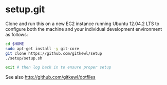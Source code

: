 setup.git
=========
Clone and run this on a new EC2 instance running Ubuntu 12.04.2 LTS to
configure both the machine and your individual development environment as
follows:

```sh
cd $HOME
sudo apt-get install -y git-core
git clone https://github.com/gitkewl/setup
./setup/setup.sh 

exit # then log back in to ensure proper setup
```

See also http://github.com/gitkewl/dotfiles





